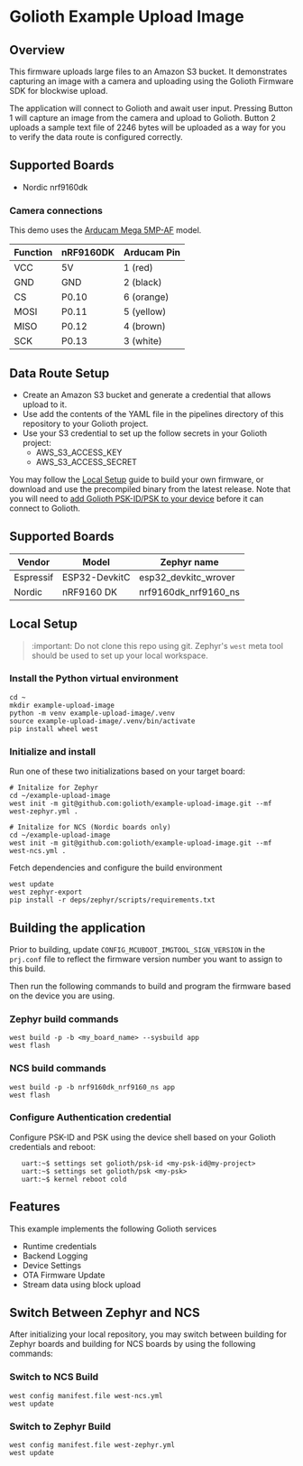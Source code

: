 # Golioth Example Upload Image

## Overview

This firmware uploads large files to an Amazon S3 bucket. It
demonstrates capturing an image with a camera and uploading using the
Golioth Firmware SDK for blockwise upload.

The application will connect to Golioth and await user input. Pressing
Button 1 will capture an image from the camera and upload to Golioth.
Button 2 uploads a sample text file of 2246 bytes will be uploaded as a
way for you to verify the data route is configured correctly.

## Supported Boards

- Nordic nrf9160dk

### Camera connections

This demo uses the [Arducam Mega
5MP-AF](https://www.arducam.com/product/presale-mega-5mp-color-rolling-shutter-camera-module-with-autofocus-lens-for-any-microcontroller/)
model.

| Function | nRF9160DK | Arducam Pin
| -------- | --------- | -----------
| VCC      | 5V        | 1 (red)
| GND      | GND       | 2 (black)
| CS       | P0.10     | 6 (orange)
| MOSI     | P0.11     | 5 (yellow)
| MISO     | P0.12     | 4 (brown)
| SCK      | P0.13     | 3 (white)

## Data Route Setup

- Create an Amazon S3 bucket and generate a credential that allows
  upload to it.
- Use add the contents of the YAML file in the pipelines directory of
  this repository to your Golioth project.
- Use your S3 credential to set up the follow secrets in your Golioth
  project:
  - AWS_S3_ACCESS_KEY
  - AWS_S3_ACCESS_SECRET

You may follow the [Local Setup](#local-setup) guide to build your own
firmware, or download and use the precompiled binary from the latest
release. Note that you will need to [add Golioth PSK-ID/PSK to your
device](#configure-authentication-credential) before it can connect to
Golioth.

## Supported Boards

| Vendor    | Model                      | Zephyr name          |
| --------- | -------------------------- | -------------------- |
| Espressif | ESP32-DevkitC              | esp32_devkitc_wrover |
| Nordic    | nRF9160 DK                 | nrf9160dk_nrf9160_ns |

## Local Setup

> :important: Do not clone this repo using git. Zephyr's ``west`` meta
> tool should be used to set up your local workspace.

### Install the Python virtual environment

```
cd ~
mkdir example-upload-image
python -m venv example-upload-image/.venv
source example-upload-image/.venv/bin/activate
pip install wheel west
```

### Initialize and install

Run one of these two initializations based on your target board:

```
# Initalize for Zephyr
cd ~/example-upload-image
west init -m git@github.com:golioth/example-upload-image.git --mf west-zephyr.yml .

# Initalize for NCS (Nordic boards only)
cd ~/example-upload-image
west init -m git@github.com:golioth/example-upload-image.git --mf west-ncs.yml .

```

Fetch dependencies and configure the build environment

```
west update
west zephyr-export
pip install -r deps/zephyr/scripts/requirements.txt
```

## Building the application

Prior to building, update ``CONFIG_MCUBOOT_IMGTOOL_SIGN_VERSION`` in the
``prj.conf`` file to reflect the firmware version number you want to
assign to this build.

Then run the following commands to build and program the firmware based
on the device you are using.

### Zephyr build commands

```
west build -p -b <my_board_name> --sysbuild app
west flash
```

### NCS build commands

```
west build -p -b nrf9160dk_nrf9160_ns app
west flash
```

### Configure Authentication credential

Configure PSK-ID and PSK using the device shell based on your Golioth
credentials and reboot:

```
   uart:~$ settings set golioth/psk-id <my-psk-id@my-project>
   uart:~$ settings set golioth/psk <my-psk>
   uart:~$ kernel reboot cold
```

## Features

This example implements the following Golioth services

* Runtime credentials
* Backend Logging
* Device Settings
* OTA Firmware Update
* Stream data using block upload

## Switch Between Zephyr and NCS

After initializing your local repository, you may switch between
building for Zephyr boards and building for NCS boards by using the
following commands:

### Switch to NCS Build

```
west config manifest.file west-ncs.yml
west update
```

### Switch to Zephyr Build

```
west config manifest.file west-zephyr.yml
west update
```
